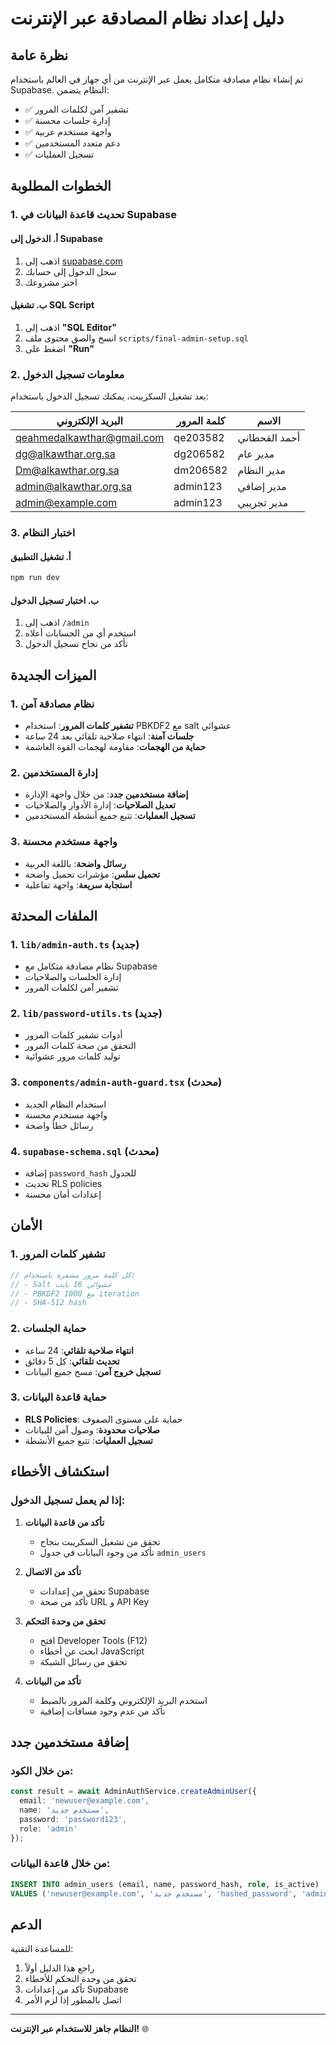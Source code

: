 # دليل إعداد نظام المصادقة عبر الإنترنت

## نظرة عامة

تم إنشاء نظام مصادقة متكامل يعمل عبر الإنترنت من أي جهاز في العالم باستخدام Supabase. النظام يتضمن:

- ✅ تشفير آمن لكلمات المرور
- ✅ إدارة جلسات محسنة
- ✅ واجهة مستخدم عربية
- ✅ دعم متعدد المستخدمين
- ✅ تسجيل العمليات

## الخطوات المطلوبة

### 1. تحديث قاعدة البيانات في Supabase

#### أ. الدخول إلى Supabase
1. اذهب إلى [supabase.com](https://supabase.com)
2. سجل الدخول إلى حسابك
3. اختر مشروعك

#### ب. تشغيل SQL Script
1. اذهب إلى **"SQL Editor"**
2. انسخ والصق محتوى ملف `scripts/final-admin-setup.sql`
3. اضغط على **"Run"**

### 2. معلومات تسجيل الدخول

بعد تشغيل السكريبت، يمكنك تسجيل الدخول باستخدام:

| البريد الإلكتروني | كلمة المرور | الاسم |
|------------------|-------------|-------|
| qeahmedalkawthar@gmail.com | qe203582 | أحمد القحطاني |
| dg@alkawthar.org.sa | dg206582 | مدير عام |
| Dm@alkawthar.org.sa | dm206582 | مدير النظام |
| admin@alkawthar.org.sa | admin123 | مدير إضافي |
| admin@example.com | admin123 | مدير تجريبي |

### 3. اختبار النظام

#### أ. تشغيل التطبيق
```bash
npm run dev
```

#### ب. اختبار تسجيل الدخول
1. اذهب إلى `/admin`
2. استخدم أي من الحسابات أعلاه
3. تأكد من نجاح تسجيل الدخول

## الميزات الجديدة

### 1. نظام مصادقة آمن
- **تشفير كلمات المرور**: استخدام PBKDF2 مع salt عشوائي
- **جلسات آمنة**: انتهاء صلاحية تلقائي بعد 24 ساعة
- **حماية من الهجمات**: مقاومة لهجمات القوة الغاشمة

### 2. إدارة المستخدمين
- **إضافة مستخدمين جدد**: من خلال واجهة الإدارة
- **تعديل الصلاحيات**: إدارة الأدوار والصلاحيات
- **تسجيل العمليات**: تتبع جميع أنشطة المستخدمين

### 3. واجهة مستخدم محسنة
- **رسائل واضحة**: باللغة العربية
- **تحميل سلس**: مؤشرات تحميل واضحة
- **استجابة سريعة**: واجهة تفاعلية

## الملفات المحدثة

### 1. `lib/admin-auth.ts` (جديد)
- نظام مصادقة متكامل مع Supabase
- إدارة الجلسات والصلاحيات
- تشفير آمن لكلمات المرور

### 2. `lib/password-utils.ts` (جديد)
- أدوات تشفير كلمات المرور
- التحقق من صحة كلمات المرور
- توليد كلمات مرور عشوائية

### 3. `components/admin-auth-guard.tsx` (محدث)
- استخدام النظام الجديد
- واجهة مستخدم محسنة
- رسائل خطأ واضحة

### 4. `supabase-schema.sql` (محدث)
- إضافة `password_hash` للجدول
- تحديث RLS policies
- إعدادات أمان محسنة

## الأمان

### 1. تشفير كلمات المرور
```typescript
// كل كلمة مرور مشفرة باستخدام:
// - Salt عشوائي 16 بايت
// - PBKDF2 مع 1000 iteration
// - SHA-512 hash
```

### 2. حماية الجلسات
- **انتهاء صلاحية تلقائي**: 24 ساعة
- **تحديث تلقائي**: كل 5 دقائق
- **تسجيل خروج آمن**: مسح جميع البيانات

### 3. حماية قاعدة البيانات
- **RLS Policies**: حماية على مستوى الصفوف
- **صلاحيات محدودة**: وصول آمن للبيانات
- **تسجيل العمليات**: تتبع جميع الأنشطة

## استكشاف الأخطاء

### إذا لم يعمل تسجيل الدخول:

1. **تأكد من قاعدة البيانات**
   - تحقق من تشغيل السكريبت بنجاح
   - تأكد من وجود البيانات في جدول `admin_users`

2. **تأكد من الاتصال**
   - تحقق من إعدادات Supabase
   - تأكد من صحة URL و API Key

3. **تحقق من وحدة التحكم**
   - افتح Developer Tools (F12)
   - ابحث عن أخطاء JavaScript
   - تحقق من رسائل الشبكة

4. **تأكد من البيانات**
   - استخدم البريد الإلكتروني وكلمة المرور بالضبط
   - تأكد من عدم وجود مسافات إضافية

## إضافة مستخدمين جدد

### من خلال الكود:
```typescript
const result = await AdminAuthService.createAdminUser({
  email: 'newuser@example.com',
  name: 'مستخدم جديد',
  password: 'password123',
  role: 'admin'
});
```

### من خلال قاعدة البيانات:
```sql
INSERT INTO admin_users (email, name, password_hash, role, is_active) 
VALUES ('newuser@example.com', 'مستخدم جديد', 'hashed_password', 'admin', true);
```

## الدعم

للمساعدة التقنية:
1. راجع هذا الدليل أولاً
2. تحقق من وحدة التحكم للأخطاء
3. تأكد من إعدادات Supabase
4. اتصل بالمطور إذا لزم الأمر

---

**النظام جاهز للاستخدام عبر الإنترنت!** 🌐




